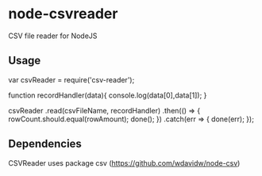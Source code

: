 # node-csvreader
CSV file reader for NodeJS

## Usage

var csvReader = require('csv-reader');

function recordHandler(data){
  console.log(data[0],data[1]);
}

csvReader
  .read(csvFileName, recordHandler)
  .then(() => {
    rowCount.should.equal(rowAmount);
    done();
  })
  .catch(err => {
    done(err);
  });
## Dependencies
CSVReader uses package csv (https://github.com/wdavidw/node-csv)
